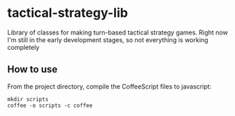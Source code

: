 # tactical-strategy-lib
Library of classes for making turn-based tactical strategy games. Right now
I'm still in the early development stages, so not everything is working completely

## How to use
From the project directory, compile the CoffeeScript files to javascript:
```
mkdir scripts
coffee -o scripts -c coffee
```